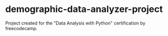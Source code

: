 # demographic-data-analyzer-project
Project created for the "Data Analysis with Python" certification by freecodecamp.
